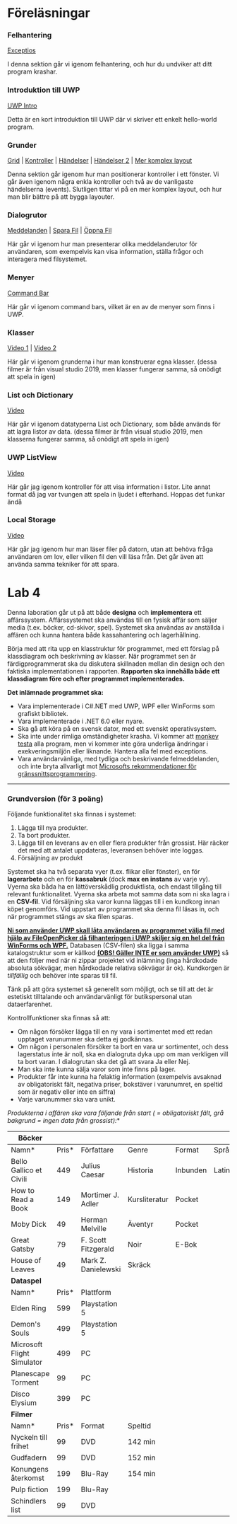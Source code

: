 # Föreläsningar
### Felhantering
[Exceptios](https://kauplay.kau.se/media/t/0_7denai71)

I denna sektion går vi igenom felhantering, och hur du undviker att ditt program krashar. 


### Introduktion till UWP
[UWP Intro](https://kauplay.kau.se/media/t/0_zuu2aohh)

Detta är en kort introduktion till UWP där vi skriver ett enkelt hello-world program. 

### Grunder
[Grid](https://kauplay.kau.se/media/t/0_ymz7o6ri) | [Kontroller](https://kauplay.kau.se/media/t/0_zt3hgn6b) | [Händelser](https://kauplay.kau.se/media/t/0_8t3193u0) | [Händelser 2](https://kauplay.kau.se/media/t/0_haq9rnyy) | [Mer komplex layout](https://kauplay.kau.se/media/t/0_vl5layjc)

Denna sektion går igenom hur man positionerar kontroller i ett fönster. Vi går även igenom några enkla kontroller och två av de vanligaste händelserna (events). Slutligen tittar vi på en mer komplex layout, och hur man blir bättre på att bygga layouter. 

### Dialogrutor
[Meddelanden](https://kauplay.kau.se/media/t/0_974td6yz) | [Spara Fil](https://kauplay.kau.se/media/t/0_fai7c8jm) | [Öppna Fil](https://kauplay.kau.se/media/t/0_1car8qzn)

Här går vi igenom hur man presenterar olika meddelanderutor för användaren, som exempelvis kan visa information, ställa frågor och interagera med filsystemet. 

### Menyer
[Command Bar](https://kauplay.kau.se/media/t/0_3kgws96m)

Här går vi igenom command bars, vilket är en av de menyer som finns i UWP. 

### Klasser
[Video 1](https://kauplay.kau.se/media/t/0_obwhi5vi) | [Video 2](https://kauplay.kau.se/media/t/0_7aqab1tc)

Här går vi igenom grunderna i hur man konstruerar egna klasser. (dessa filmer är från visual studio 2019, men klasser fungerar samma, så onödigt att spela in igen)

### List och Dictionary
[Video](https://kauplay.kau.se/media/t/0_8akdkqon)

Här går vi igenom datatyperna List och Dictionary, som både används för att lagra listor av data. (dessa filmer är från visual studio 2019, men klasserna fungerar samma, så onödigt att spela in igen)

### UWP ListView
[Video](https://kauplay.kau.se/media/t/0_aoitxtr1)

Här går jag igenom kontroller för att visa information i listor. Lite annat format då jag var tvungen att spela in ljudet i efterhand. Hoppas det funkar ändå

### Local Storage
[Video](https://kauplay.kau.se/media/t/0_tdp2t0kg)

Här går jag igenom hur man läser filer på datorn, utan att behöva fråga användaren om lov, eller vilken fil den vill läsa från. Det går även att använda samma tekniker för att spara.

# Lab 4
Denna laboration går ut på att både **designa** och **implementera** ett affärssystem. Affärssystemet ska användas till en fysisk affär som säljer media (t.ex. böcker, cd-skivor, spel). Systemet ska användas av anställda i affären och kunna hantera både kassahantering och lagerhållning.

Börja med att rita upp en klasstruktur för programmet, med ett förslag på klassdiagram och beskrivning av klasser. När programmet sen är färdigprogrammerat ska du diskutera skillnaden mellan din design och den faktiska implementationen i rapporten. **Rapporten ska innehålla både ett klassdiagram före och efter programmet implementerades.**

**Det inlämnade programmet ska:**

- Vara implementerade i C#.NET med UWP, WPF eller WinForms som grafiskt bibliotek.
- Vara implementerade i .NET 6.0 eller nyare.
- Ska gå att köra på en svensk dator, med ett svenskt operativsystem.
- Ska inte under rimliga omständigheter krasha. Vi kommer att [monkey testa](https://en.wikipedia.org/wiki/Monkey_testing) alla program, men vi kommer inte göra underliga ändringar i exekveringsmiljön eller liknande. Hantera alla fel med exceptions.
- Vara användarvänliga, med tydliga och beskrivande felmeddelanden, och inte bryta allvarligt mot [Microsofts rekommendationer för gränssnittsprogrammering](https://docs.microsoft.com/en-us/windows/win32/uxguide/guidelines).
___
### Grundversion (för 3 poäng)
Följande funktionalitet ska finnas i systemet:

1. Lägga till nya produkter.
2. Ta bort produkter.
3. Lägga till en leverans av en eller flera produkter från grossist. Här räcker det med att antalet uppdateras, leveransen behöver inte loggas.
4. Försäljning av produkt

Systemet ska ha två separata vyer (t.ex. flikar eller fönster), en för **lagerarbete** och en för **kassabruk** (dock **max en instans** av varje vy). Vyerna ska båda ha en lättöverskådlig produktlista, och endast tillgång till relevant funktionalitet. Vyerna ska arbeta mot samma data som ni ska lagra i en **CSV-fil**. Vid försäljning ska varor kunna läggas till i en kundkorg innan köpet genomförs. Vid uppstart av programmet ska denna fil läsas in, och när programmet stängs av ska filen sparas. 

<ins>**Ni som använder UWP skall låta användaren av programmet välja fil med hjälp av FileOpenPicker då filhanteringen i UWP skiljer sig en hel del från WinForms och WPF.**</ins>
Databasen (CSV-filen) ska ligga i samma katalogstruktur som er källkod 
<ins>**(OBS! Gäller INTE er som använder UWP)**</ins>
så att den följer med när ni zippar projektet vid inlämning (inga hårdkodade absoluta sökvägar, men hårdkodade relativa sökvägar är ok). Kundkorgen är _tillfällig_ och behöver inte sparas till fil.

Tänk på att göra systemet så generellt som möjligt, och se till att det är estetiskt tilltalande och användarvänligt för butikspersonal utan dataerfarenhet.

Kontrollfunktioner ska finnas så att:

- Om någon försöker lägga till en ny vara i sortimentet med ett redan upptaget varunummer ska detta ej godkännas.
- Om någon i personalen försöker ta bort en vara ur sortimentet, och dess lagerstatus inte är noll, ska en dialogruta dyka upp om man verkligen vill ta bort varan. I dialogrutan ska det gå att svara Ja eller Nej.
- Man ska inte kunna sälja varor som inte finns på lager.
- Produkter får inte kunna ha felaktig information (exempelvis avsaknad av obligatoriskt fält, negativa priser, bokstäver i varunumret, en speltid som är negativ eller inte en siffra)
- Varje varunummer ska vara unikt.

**Produkterna i affären ska vara följande från start (* = obligatoriskt fält, grå bakgrund = ingen data från grossist):**

|**Böcker**||||||
|------|-|-|-|-|-|
|Namn* | Pris* |Författare	|Genre	|Format	|Språk
|Bello Gallico et Civili	|449	|Julius Caesar	|Historia	|Inbunden	|Latin|
|How to Read a Book	|149	|Mortimer J. Adler	|Kursliteratur	|Pocket	|
|Moby Dick	|49	|Herman Melville	|Äventyr	|Pocket	|
|Great Gatsby	|79	|F. Scott Fitzgerald	|Noir	|E-Bok	|
|House of Leaves	|49	|Mark Z. Danielewski	|Skräck		|
|**Dataspel**||||||
|Namn*	|Pris*	|Plattform|
|Elden Ring	|599	|Playstation 5|
|Demon's Souls	|499	|Playstation 5|
|Microsoft Flight Simulator	|499	|PC|
|Planescape Torment	|99	|PC
|Disco Elysium	|399	|PC|
|**Filmer**|
|Namn*	|Pris*	|Format	|Speltid|
|Nyckeln till frihet	|99	|DVD	|142 min|
|Gudfadern	|99	|DVD	|152 min|
|Konungens återkomst	|199	|Blu-Ray	|154 min|
|Pulp fiction	|199	|Blu-Ray	|
|Schindlers list	|99	|DVD|
